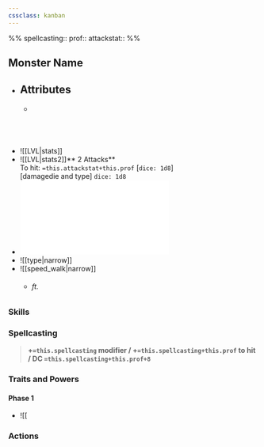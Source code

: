 ```yaml
---
cssclass: kanban
---
```

%%
spellcasting:: 
prof:: 
attackstat:: 
%%
## Monster Name
- ## Attributes
	- <br><br><br><br><br>
- ![[LVL|stats]]
- ![[LVL|stats2]]** 2 Attacks** <br>To hit: `=this.attackstat+this.prof` [`dice: 1d8`] <br>[damagedie and type] `dice: 1d8`
- ![narro](0%20ttrpg/Resources/Houserules/GGMM/size_gargantuan.md)
- ![[type|narrow]]
- ![[speed_walk|narrow]]
	- ###### ft.

### Skills
### Spellcasting
> **+`=this.spellcasting` modifier / +`=this.spellcasting+this.prof` to hit / DC `=this.spellcasting+this.prof+8`**
### Traits and Powers
#### Phase 1
- ![[
### Actions


